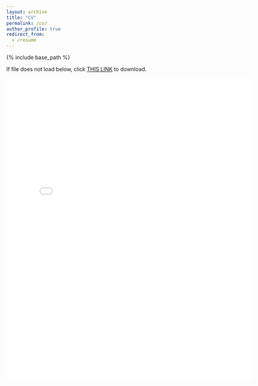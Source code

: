 ```yaml
---
layout: archive
title: "CV"
permalink: /cv/
author_profile: true
redirect_from:
  - /resume
---
```

{% include base_path %}

If file does not load below, click [THIS LINK](https://kevin-zx-liu.github.io/files/Resume_zxliu.pdf) to download.

<embed src="{{ site.baseurl }}/files/Resume_zxliu.pdf" width="650" height="800" type='application/pdf'>